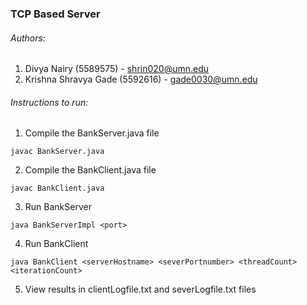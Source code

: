 ### TCP Based Server

###### Authors:
1. Divya Nairy (5589575) - shrin020@umn.edu
2. Krishna Shravya Gade (5592616) - gade0030@umn.edu

###### Instructions to run:

1. Compile the BankServer.java file
~~~
javac BankServer.java
~~~
2. Compile the BankClient.java file
~~~
javac BankClient.java
~~~
3. Run BankServer
~~~
java BankServerImpl <port>
~~~
4. Run BankClient
~~~
java BankClient <serverHostname> <severPortnumber> <threadCount> <iterationCount>
~~~
5. View results in clientLogfile.txt and severLogfile.txt files
